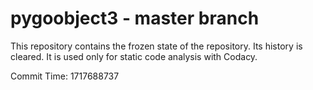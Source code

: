# pygoobject3 - master branch

This repository contains the frozen state of the repository.
Its history is cleared. It is used only for static code
analysis with Codacy.

Commit Time: 1717688737